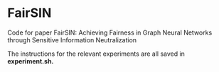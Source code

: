 # FairSIN
Code for paper FairSIN: Achieving Fairness in Graph Neural Networks through Sensitive Information Neutralization

The instructions for the relevant experiments are all saved in **experiment.sh.**
